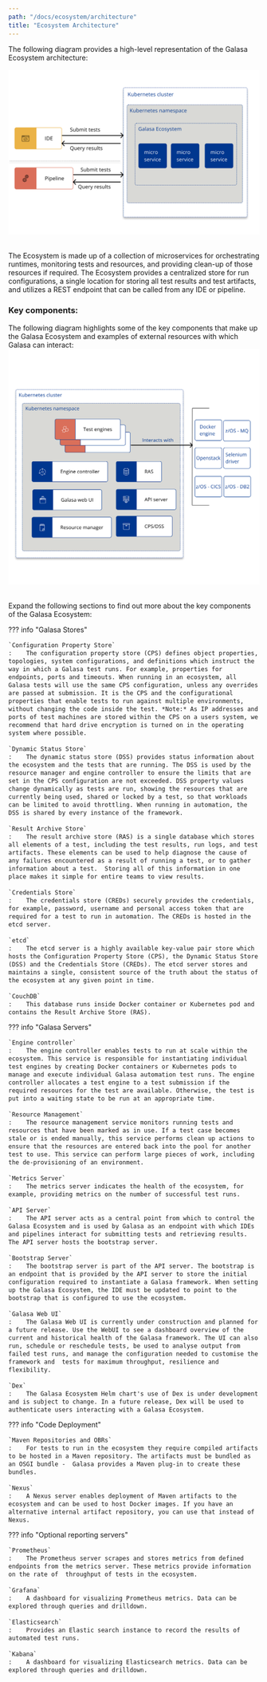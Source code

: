 ```yaml
---
path: "/docs/ecosystem/architecture"
title: "Ecosystem Architecture"
---
```


The following diagram provides a high-level representation of the Galasa Ecosystem architecture:<br><br> ![Galasa ecosystem architecture:](ecosystem-overview-new.svg)


<br>The Ecosystem is made up of a collection of microservices for orchestrating runtimes, monitoring tests and resources, and providing clean-up of those resources if required. The Ecosystem provides a centralized store for run configurations, a single location for storing all test results and test artifacts, and utilizes a REST endpoint that can be called from any IDE or pipeline. 


### Key components:

The following diagram highlights some of the key components that make up the Galasa Ecosystem and examples of external resources with which Galasa can interact: ![Galasa ecosystem:](galasa-ecosystem-architecture-new.svg)

<br>Expand the following sections to find out more about the key components of the Galasa Ecosystem:

??? info "Galasa Stores"

    `Configuration Property Store`
    :    The configuration property store (CPS) defines object properties, topologies, system configurations, and definitions which instruct the way in which a Galasa test runs. For example, properties for endpoints, ports and timeouts. When running in an ecosystem, all Galasa tests will use the same CPS configuration, unless any overrides are passed at submission. It is the CPS and the configurational properties that enable tests to run against multiple environments, without changing the code inside the test. *Note:* As IP addresses and ports of test machines are stored within the CPS on a users system, we recommend that hard drive encryption is turned on in the operating system where possible.

    `Dynamic Status Store`
    :    The dynamic status store (DSS) provides status information about the ecosystem and the tests that are running. The DSS is used by the resource manager and engine controller to ensure the limits that are set in the CPS configuration are not exceeded. DSS property values change dynamically as tests are run, showing the resources that are currently being used, shared or locked by a test, so that workloads can be limited to avoid throttling. When running in automation, the DSS is shared by every instance of the framework.

    `Result Archive Store`
    :    The result archive store (RAS) is a single database which stores all elements of a test, including the test results, run logs, and test artifacts. These elements can be used to help diagnose the cause of any failures encountered as a result of running a test, or to gather information about a test.  Storing all of this information in one place makes it simple for entire teams to view results.

    `Credentials Store`
    :    The credentials store (CREDs) securely provides the credentials, for example, password, username and personal access token that are required for a test to run in automation. The CREDs is hosted in the etcd server.

    `etcd`
    :    The etcd server is a highly available key-value pair store which hosts the Configuration Property Store (CPS), the Dynamic Status Store (DSS) and the Credentials Store (CREDs). The etcd server stores and maintains a single, consistent source of the truth about the status of the ecosystem at any given point in time.

    `CouchDB`
    :    This database runs inside Docker container or Kubernetes pod and contains the Result Archive Store (RAS).


??? info "Galasa Servers"

    `Engine controller`
    :    The engine controller enables tests to run at scale within the ecosystem. This service is responsible for instantiating individual test engines by creating Docker containers or Kubernetes pods to manage and execute individual Galasa automation test runs. The engine controller allocates a test engine to a test submission if the required resources for the test are available. Otherwise, the test is put into a waiting state to be run at an appropriate time.

    `Resource Management`
    :    The resource management service monitors running tests and resources that have been marked as in use. If a test case becomes stale or is ended manually, this service performs clean up actions to ensure that the resources are entered back into the pool for another test to use. This service can perform large pieces of work, including the de-provisioning of an environment.

    `Metrics Server`
    :    The metrics server indicates the health of the ecosystem, for example, providing metrics on the number of successful test runs.

    `API Server`
    :    The API server acts as a central point from which to control the Galasa Ecosystem and is used by Galasa as an endpoint with which IDEs and pipelines interact for submitting tests and retrieving results. The API server hosts the bootstrap server.

    `Bootstrap Server`
    :    The bootstrap server is part of the API server. The bootstrap is an endpoint that is provided by the API server to store the initial configuration required to instantiate a Galasa framework. When setting up the Galasa Ecosystem, the IDE must be updated to point to the bootstrap that is configured to use the ecosystem.

    `Galasa Web UI`
    :    The Galasa Web UI is currently under construction and planned for a future release. Use the WebUI to see a dashboard overview of the current and historical health of the Galasa framework. The UI can also run, schedule or reschedule tests, be used to analyse output from failed test runs, and manage the configuration needed to customise the framework and  tests for maximum throughput, resilience and flexibility.

    `Dex`
    :    The Galasa Ecosystem Helm chart's use of Dex is under development and is subject to change. In a future release, Dex will be used to authenticate users interacting with a Galasa Ecosystem.


??? info "Code Deployment"

    `Maven Repositories and OBRs`
    :    For tests to run in the ecosystem they require compiled artifacts to be hosted in a Maven repository. The artifacts must be bundled as an OSGI bundle -  Galasa provides a Maven plug-in to create these bundles.

    `Nexus`
    :    A Nexus server enables deployment of Maven artifacts to the ecosystem and can be used to host Docker images. If you have an alternative internal artifact repository, you can use that instead of Nexus.


??? info "Optional reporting servers"

    `Prometheus`
    :    The Prometheus server scrapes and stores metrics from defined endpoints from the metrics server. These metrics provide information on the rate of  throughput of tests in the ecosystem.

    `Grafana`
    :    A dashboard for visualizing Prometheus metrics. Data can be explored through queries and drilldown.

    `Elasticsearch`
    :    Provides an Elastic search instance to record the results of automated test runs.

    `Kabana`
    :    A dashboard for visualizing Elasticsearch metrics. Data can be explored through queries and drilldown.
